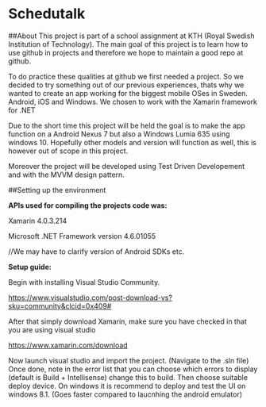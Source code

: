 # Schedutalk

##About
This project is part of a school assignment at KTH (Royal Swedish Institution of Technology). The main goal of this project is to learn how to use github in projects and therefore we hope to maintain a good repo at github.

To do practice these qualities at github we first needed a project. So we decided to try something out of our previous experiences, thats why we wanted to create an app working for the biggest mobile OSes in Sweden. Android, iOS and Windows.
We chosen to work with the Xamarin framework for .NET

Due to the short time this project will be held the goal is to make the app function on a Android Nexus 7 but also a Windows Lumia 635 using windows 10. Hopefully other models and version will function as well, this is however out of scope in this project.

Moreover the project will be developed using Test Driven Developement and with the MVVM design pattern.

##Setting up the environment

**APIs used for compiling the projects code was:**

Xamarin 4.0.3.214

Microsoft .NET Framework version 4.6.01055

//We may have to clarify version of Android SDKs etc.

**Setup guide:**

Begin with installing Visual Studio Community.

https://www.visualstudio.com/post-download-vs?sku=community&clcid=0x409#

After that simply download Xamarin, make sure you have checked in that you are using visual studio

https://www.xamarin.com/download

Now launch visual studio and import the project. (Navigate to the .sln file)
Once done, note in the error list that you can choose which errors to display (default is Build + Intellisense) change this to build.
Then choose suitable deploy device. On windows it is recommend to deploy and test the UI on windows 8.1. (Goes faster compared to laucnhing the android emulator)
